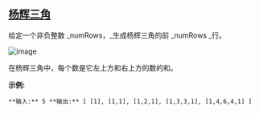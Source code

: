 ## [杨辉三角](https://leetcode-cn.com/problems/pascals-triangle/)

给定一个非负整数 _numRows，_生成杨辉三角的前 _numRows _行。

![image](https://upload.wikimedia.org/wikipedia/commons/0/0d/PascalTriangleAnimated2.gif)


在杨辉三角中，每个数是它左上方和右上方的数的和。


**示例:**

`**输入:** 5
**输出:**
[
     [1],
    [1,1],
   [1,2,1],
  [1,3,3,1],
 [1,4,6,4,1]
]`